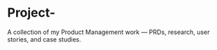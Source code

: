 # Project-
A collection of my Product Management work — PRDs, research, user stories, and case studies.
